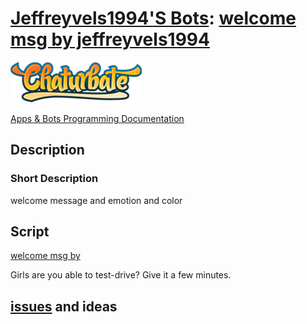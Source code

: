 # [Jeffreyvels1994'S Bots](https://chaturbate.com/apps/user_uploads/2/jeffreyvels1994/): [welcome msg by jeffreyvels1994](https://chaturbate.com/apps/sourcecode/welcome-msg-by-jeffreyvels1994/?version=&slot=2)

[![Chaturbate](./../logo.png?raw=true "Chaturbate")
](https://chaturbate.com/)

[Apps & Bots Programming Documentation](https://chaturbate.com/apps/docs)

## Description

### Short Description

welcome message and emotion and color

## Script
   
[welcome msg by](https://github.com/noud/chaturbate/blob/master/jeffreyvels1994/welcome_msg_by_jeffreyvels1994.js)

Girls are you able to test-drive? Give it a few minutes.

## [issues](https://github.com/noud/chaturbate/issues) and ideas